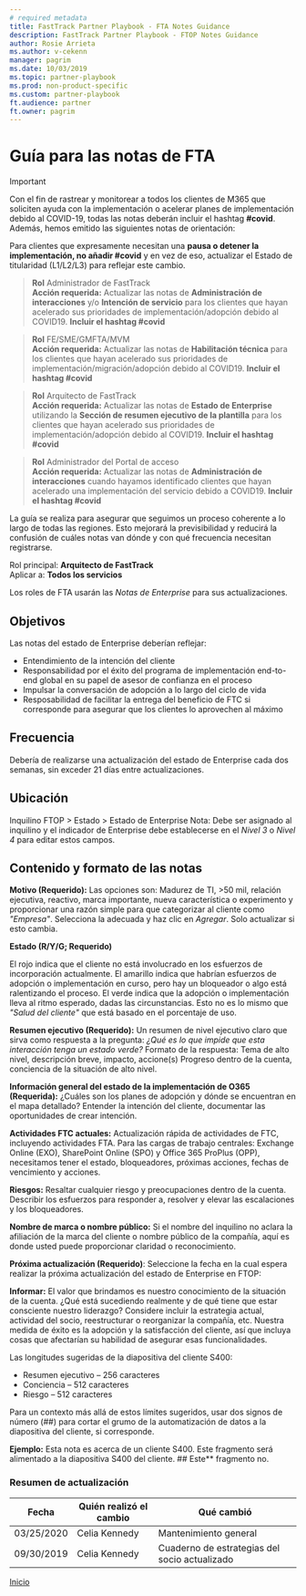 ```yaml
---  
# required metadata  
title: FastTrack Partner Playbook - FTA Notes Guidance 
description: FastTrack Partner Playbook - FTOP Notes Guidance 
author: Rosie Arrieta
ms.author: v-cekenn
manager: pagrim
ms.date: 10/03/2019  
ms.topic: partner-playbook  
ms.prod: non-product-specific
ms.custom: partner-playbook  
ft.audience: partner
ft.owner: pagrim
--- 
```


#  Guía para las notas de FTA

> [!IMPORTANT]
> Con el fin de rastrear y monitorear a todos los clientes de M365 que soliciten ayuda con la implementación o acelerar planes de implementación debido al COVID-19, todas las notas deberán incluir el hashtag **#covid**. Además, hemos emitido las siguientes notas de orientación:  
>
>Para clientes que expresamente necesitan una **pausa o detener la implementación, no añadir #covid** y en vez de eso, actualizar el Estado de titularidad (L1/L2/L3) para reflejar este cambio.  

>**Rol** Administrador de FastTrack  
>**Acción requerida:** Actualizar las notas de **Administración de interacciones** y/o **Intención de servicio** para los clientes que hayan acelerado sus prioridades de implementación/adopción debido al COVID19. **Incluir el hashtag #covid**  

>**Rol** FE/SME/GMFTA/MVM  
>**Acción requerida:** Actualizar las notas de **Habilitación técnica** para los clientes que hayan acelerado sus prioridades de implementación/migración/adopción debido al COVID19. **Incluir el hashtag #covid**  

>**Rol** Arquitecto de FastTrack  
>**Acción requerida:** Actualizar las notas de **Estado de Enterprise** utilizando la **Sección de resumen ejecutivo de la plantilla** para los clientes que hayan acelerado sus prioridades de implementación/adopción debido al COVID19. **Incluir el hashtag #covid**  

>**Rol** Administrador del Portal de acceso  
>**Acción requerida:** Actualizar las notas de **Administración de interacciones** cuando hayamos identificado clientes que hayan acelerado una implementación del servicio debido a COVID19. **Incluir el hashtag #covid**

La guía se realiza para asegurar que seguimos un proceso coherente a lo largo de todas las regiones. Esto mejorará la previsibilidad y reducirá la confusión de cuáles notas van dónde y con qué frecuencia necesitan registrarse.

Rol principal: **Arquitecto de FastTrack**  
Aplicar a: **Todos los servicios**

Los roles de FTA usarán las *Notas de Enterprise* para sus actualizaciones.

##  Objetivos

Las notas del estado de Enterprise deberían reflejar:

- Entendimiento de la intención del cliente
- Responsabilidad por el éxito del programa de implementación end-to-end global en su papel de asesor de confianza en el proceso
- Impulsar la conversación de adopción a lo largo del ciclo de vida
- Resposabilidad de facilitar la entrega del beneficio de FTC si corresponde para asegurar que los clientes lo aprovechen al máximo

##  Frecuencia 

Debería de realizarse una actualización del estado de Enterprise cada dos semanas, sin exceder 21 días entre actualizaciones.

##  Ubicación

Inquilino FTOP > Estado > Estado de Enterprise 
Nota: Debe ser asignado al inquilino y el indicador de Enterprise debe establecerse en el *Nivel 3* o *Nivel 4* para editar estos campos.

##  Contenido y formato de las notas 

**Motivo (Requerido):** Las opciones son: Madurez de TI, >50 mil, relación ejecutiva, reactivo, marca importante, nueva característica o experimento y proporcionar una razón simple para que categorizar al cliente como *"Empresa"*. Selecciona la adecuada y haz clic en *Agregar*. Solo actualizar si esto cambia.

**Estado (R/Y/G; Requerido)** 

El rojo indica que el cliente no está involucrado en los esfuerzos de incorporación actualmente. El amarillo indica que habrían esfuerzos de adopción o implementación en curso, pero hay un bloqueador o algo está ralentizando el proceso. El verde indica que la adopción o implementación lleva al ritmo esperado, dadas las circunstancias. Esto no es lo mismo que *"Salud del cliente"* que está basado en el porcentaje de uso.

**Resumen ejecutivo (Requerido):** Un resumen de nivel ejecutivo claro que sirva como respuesta a la pregunta: *¿Qué es lo que impide que esta interacción tenga un estado verde?* Formato de la respuesta: Tema de alto nivel, descripción breve, impacto, accione(s) Progreso dentro de la cuenta, conciencia de la situación de alto nivel.

**Información general del estado de la implementación de O365 (Requerida):** ¿Cuáles son los planes de adopción y dónde se encuentran en el mapa detallado? Entender la intención del cliente, documentar las oportunidades de crear intención.

**Actividades FTC actuales:** Actualización rápida de actividades de FTC, incluyendo actividades FTA. Para las cargas de trabajo centrales: Exchange Online (EXO), SharePoint Online (SPO) y Office 365 ProPlus (OPP), necesitamos tener el estado, bloqueadores, próximas acciones, fechas de vencimiento y acciones.

**Riesgos:** Resaltar cualquier riesgo y preocupaciones dentro de la cuenta. Describir los esfuerzos para responder a, resolver y elevar las escalaciones y los bloqueadores.

**Nombre de marca o nombre público:** Si el nombre del inquilino no aclara la afiliación de la marca del cliente o nombre público de la compañía, aquí es donde usted puede proporcionar claridad o reconocimiento.

**Próxima actualización (Requerido)**: Seleccione la fecha en la cual espera realizar la próxima actualización del estado de Enterprise en FTOP:

**Informar:** El valor que brindamos es nuestro conocimiento de la situación de la cuenta. ¿Qué está sucediendo realmente y de qué tiene que estar consciente nuestro liderazgo? Considere incluir la estrategia actual, actividad del socio, reestructurar o reorganizar la compañía, etc. Nuestra medida de éxito es la adopción y la satisfacción del cliente, así que incluya cosas que afectarían su habilidad de asegurar esas funcionalidades.

Las longitudes sugeridas de la diapositiva del cliente S400: 

- Resumen ejecutivo – 256 caracteres
- Conciencia – 512 caracteres
- Riesgo – 512 caracteres

Para un contexto más allá de estos límites sugeridos, usar dos signos de número (##) para cortar el grumo de la automatización de datos a la diapositiva del cliente, si corresponde. 

**Ejemplo:** Esta nota es acerca de un cliente S400. Este fragmento será alimentado a la diapositiva S400 del cliente. ## Este** fragmento no.

###  Resumen de actualización

|Fecha|Quién realizó el cambio|Qué cambió|
|---------|---------------|----------------------------|
|03/25/2020| Celia Kennedy| Mantenimiento general|
|09/30/2019| Celia Kennedy| Cuaderno de estrategias del socio actualizado|

[Inicio](http://partner-docs.microsoft.com)
